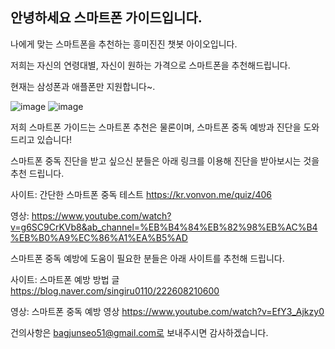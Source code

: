 ## 안녕하세요 스마트폰 가이드입니다.

나에게 맞는 스마트폰을 추천하는 흥미진진 챗봇 아이오입니다.

저희는 자신의 연령대별, 자신이 원하는 가격으로 스마트폰을 추천해드립니다.

현재는 삼성폰과 애플폰만 지원합니다~.

![image](https://user-images.githubusercontent.com/88129735/132936409-1e9ab025-aacf-4336-8986-81bb6282d2f7.png)
![image](https://user-images.githubusercontent.com/88129735/132936190-af960ed3-11ab-40b5-8164-732b7d3d16a4.jpg)

저희 스마트폰 가이드는 스마트폰 추천은 물론이며, 스마트폰 중독 예방과 진단을 도와드리고 있습니다!

스마트폰 중독 진단을 받고 싶으신 분들은 아래 링크를 이용해 진단을 받아보시는 것을 추천 드립니다.

사이트: 간단한 스마트폰 중독 테스트 https://kr.vonvon.me/quiz/406

영상: https://www.youtube.com/watch?v=g6SC9CrKVb8&ab_channel=%EB%B4%84%EB%82%98%EB%AC%B4%EB%B0%A9%EC%86%A1%EA%B5%AD 


스마트폰 중독 예방에 도움이 필요한 분들은 아래 사이트를 추천해 드립니다.

사이트: 스마트폰 예방 방법 글 https://blog.naver.com/singiru0110/222608210600 

영상: 스마트폰 중독 예방 영상 https://www.youtube.com/watch?v=EfY3_Ajkzy0


건의사항은 bagjunseo51@gmail.com로 보내주시면 감사하겠습니다.
